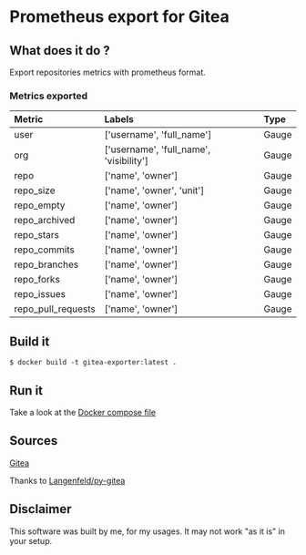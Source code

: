 # Prometheus export for Gitea

## What does it do ?

Export repositories metrics with prometheus format.

### Metrics exported

| Metric             | Labels                                  | Type  |
|:-------------------|:----------------------------------------|:------|
| user               | ['username', 'full_name']               | Gauge |
| org                | ['username', 'full_name', 'visibility'] | Gauge |
| repo               | ['name', 'owner']                       | Gauge |
| repo_size          | ['name', 'owner', 'unit']               | Gauge |
| repo_empty         | ['name', 'owner']                       | Gauge |
| repo_archived      | ['name', 'owner']                       | Gauge |
| repo_stars         | ['name', 'owner']                       | Gauge |
| repo_commits       | ['name', 'owner']                       | Gauge |
| repo_branches      | ['name', 'owner']                       | Gauge |
| repo_forks         | ['name', 'owner']                       | Gauge |
| repo_issues        | ['name', 'owner']                       | Gauge |
| repo_pull_requests | ['name', 'owner']                       | Gauge |

## Build it

```shell
$ docker build -t gitea-exporter:latest .
```

## Run it

Take a look at the [Docker compose file](docker-compose.yml)

## Sources

[Gitea](https://github.com/go-gitea/gitea)

Thanks to [Langenfeld/py-gitea](https://github.com/Langenfeld/py-gitea)

## Disclaimer

This software was built by me, for my usages. It may not work "as it is" in your setup.